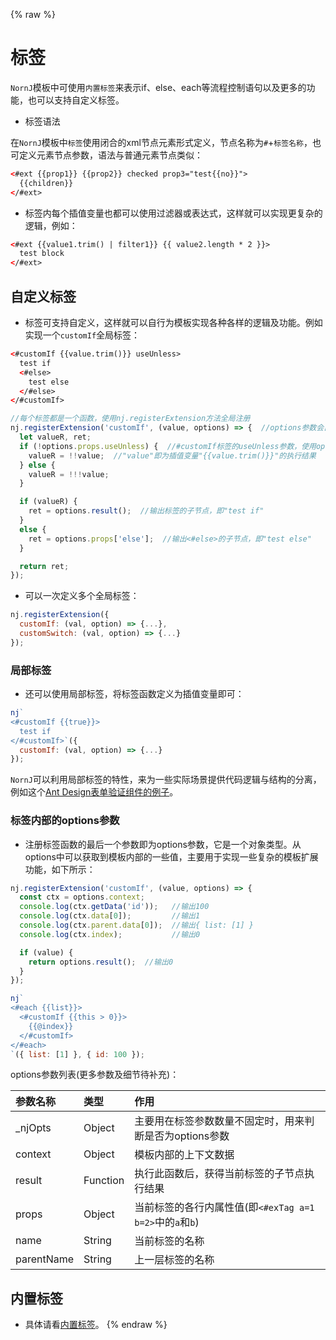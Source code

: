 {% raw %}
# 标签

`NornJ`模板中可使用`内置标签`来表示if、else、each等流程控制语句以及更多的功能，也可以支持自定义标签。

* 标签语法

在`NornJ`模板中`标签`使用闭合的xml节点元素形式定义，节点名称为`#`+`标签名称`，也可定义元素节点参数，语法与普通元素节点类似：

```html
<#ext {{prop1}} {{prop2}} checked prop3="test{{no}}">
  {{children}}
</#ext>
```

* 标签内每个插值变量也都可以使用过滤器或表达式，这样就可以实现更复杂的逻辑，例如：

```html
<#ext {{value1.trim() | filter1}} {{ value2.length * 2 }}>
  test block
</#ext>
```

## 自定义标签

* 标签可支持自定义，这样就可以自行为模板实现各种各样的逻辑及功能。例如实现一个`customIf`全局标签：

```html
<#customIf {{value.trim()}} useUnless>
  test if
  <#else>
    test else
  </#else>
</#customIf>
```

```js
//每个标签都是一个函数，使用nj.registerExtension方法全局注册
nj.registerExtension('customIf', (value, options) => {  //options参数会自动放置在参数列表最后一个，保存一些模板内部成员
  let valueR, ret;
  if (!options.props.useUnless) {  //#customIf标签的useUnless参数，使用options.props.paramName的方式获取
    valueR = !!value;  //"value"即为插值变量"{{value.trim()}}"的执行结果
  } else {
    valueR = !!!value;
  }

  if (valueR) {
    ret = options.result();  //输出标签的子节点，即"test if"
  }
  else {
    ret = options.props['else'];  //输出<#else>的子节点，即"test else"
  }

  return ret;
});
```

* 可以一次定义多个全局标签：

```js
nj.registerExtension({
  customIf: (val, option) => {...},
  customSwitch: (val, option) => {...}
});
```

### 局部标签

* 还可以使用局部标签，将标签函数定义为插值变量即可：

```js
nj`
<#customIf {{true}}>
  test if
</#customIf>`({
  customIf: (val, option) => {...}
});
```

`NornJ`可以利用局部标签的特性，来为一些实际场景提供代码逻辑与结构的分离，例如这个[Ant Design表单验证组件的例子](https://github.com/joe-sky/nornj-cli/blob/master/docs/guides/antDesign.md#%E8%A1%A8%E5%8D%95%E9%AA%8C%E8%AF%81%E7%BB%84%E4%BB%B6%E4%BD%BF%E7%94%A8%E6%96%B9%E6%B3%95)。

### 标签内部的options参数

* 注册标签函数的最后一个参数即为options参数，它是一个对象类型。从options中可以获取到模板内部的一些值，主要用于实现一些复杂的模板扩展功能，如下所示：

```js
nj.registerExtension('customIf', (value, options) => {
  const ctx = options.context;
  console.log(ctx.getData('id'));   //输出100
  console.log(ctx.data[0]);         //输出1
  console.log(ctx.parent.data[0]);  //输出{ list: [1] }
  console.log(ctx.index);           //输出0

  if (value) {
    return options.result();  //输出0
  }
});

nj`
<#each {{list}}>
  <#customIf {{this > 0}}>
    {{@index}}
  </#customIf>
</#each>
`({ list: [1] }, { id: 100 });
```

options参数列表(更多参数及细节待补充)：

| 参数名称           | 类型            | 作用            |
|:------------------|:----------------|:----------------|
| _njOpts           | Object          | 主要用在标签参数数量不固定时，用来判断是否为options参数 |
| context           | Object          | 模板内部的上下文数据 |
| result            | Function        | 执行此函数后，获得当前标签的子节点执行结果 |
| props             | Object          | 当前标签的各行内属性值(即`<#exTag a=1 b=2>`中的`a`和`b`) |
| name              | String          | 当前标签的名称 |
| parentName        | String          | 上一层标签的名称 |

## 内置标签

* 具体请看[内置标签](built-inExtensionTag.md)。
{% endraw %}